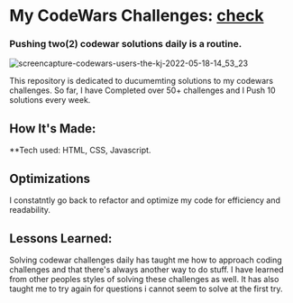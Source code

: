 # My CodeWars Challenges: <a target="_blank" href="https://www.codewars.com/users/the_kj" > check </a> 

### Pushing two(2) codewar solutions  daily is a routine.

![screencapture-codewars-users-the-kj-2022-05-18-14_53_23](https://user-images.githubusercontent.com/100381663/169058954-17814006-caf7-4c8b-81d3-32949fa3a501.png)

This repository is dedicated to ducumemting solutions to my codewars challenges. So far, I have Completed over 50+ challenges and I Push 10 solutions every week.

## How It's Made:

**Tech used: HTML, CSS, Javascript.

## Optimizations

I constatntly go back to refactor and optimize my code for efficiency and readability. 

## Lessons Learned:

Solving codewar challenges daily has taught me how to approach coding challenges and that there's always another way to do stuff. I have learned from other peoples styles of solving these challenges as well. It has also taught me to try again for questions i cannot seem to solve at the first try.






